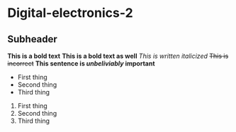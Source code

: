 # Digital-electronics-2
## Subheader
**This is a bold text** 
__This is a bold text as well__
*This is written italicized*
~~This is incorrect~~
**This sentence is _unbeliviably_ important**
- First thing
- Second thing
- Third thing
1. First thing
2. Second thing
3. Third thing

